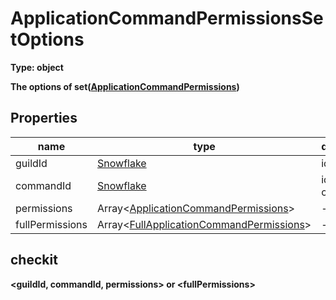 # ApplicationCommandPermissionsSetOptions  
  
**Type: object**  
  
**The options of set([ApplicationCommandPermissions](https://github.com/Mametaro-discord/discord-slash-commands-v12/blob/master/docs/types/ApplicationCommandPermissions.md))**  
  
## Properties  
name|type|description  
---|---|---  
guildId|[Snowflake](https://discord.js.org/#/docs/main/v12/typedef/Snowflake)|id of guild  
commandId|[Snowflake](https://discord.js.org/#/docs/main/v12/typedef/Snowflake)|id of command  
permissions|Array<[ApplicationCommandPermissions](https://github.com/Mametaro-discord/discord-slash-commands-v12/blob/master/docs/types/ApplicationCommandPermissions.md)>|-  
fullPermissions|Array<[FullApplicationCommandPermissions](https://github.com/Mametaro-discord/discord-slash-commands-v12/blob/master/docs/types/FullApplicationCommandPermissions.md)>|-  

## checkit  
**\<guildId, commandId, permissions> or \<fullPermissions>**  